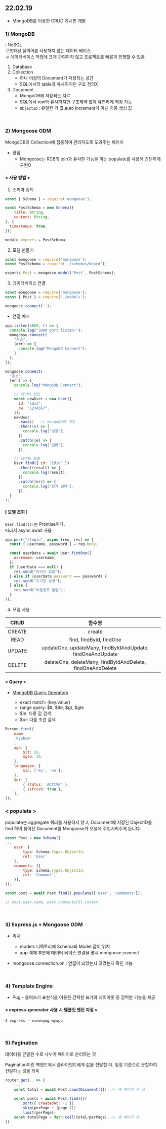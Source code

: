 ## 22.02.19
* MongoDB를 이용한 CRUD 게시판 개발


### 1) MongoDB
: NoSQL <br>
구조화된 질의어를 사용하지 않는 데이터 베이스<br>
→ 데이터베이스 작업에 크게 관여하지 않고 프로젝트를 빠르게 진행할 수 있음

1. Database
2. Collection
    * 하나 이상의 Document가 저장되는 공간
    * SQL에서의 table과 유사하지만 구조 정의X
3. Document
    * MongoDB에 저장되는 자료
    * SQL에서 row와 유사하지만 구조제약 없이 유연하게 저장 가능
    * ```ObjectID``` : 유일한 키 값,auto increment가 아닌 자동 생성 값

<br>

### 2) Mongoose ODM
MongoDB의 Collection에 집중하여 관리하도록 도와주는 패키지

* 장점
    * Mongoose는 RDB의 join과 유사한 기능을 하는 populate를 사용해 간단하게 구현O

#### < 사용 방법 >
1. 스키마 정의
```js
const { Schema } = require('mongoose');

const PostSchema = new Schema({
    title: String,
    content: String,
}, {
  timestamps: true,
});

module.exports = PostSchema;
```
2. 모델 만들기
```js
const mongoose = require('mongoose');
const PostSchema = require('./schemas/board');

exports.Post = mongoose.model('Post', PostSchema);
```
3. 데이터베이스 연결
```js
const mongoose = require('mongoose');
const { Post } = require('./models');

mongoose.connect('');
```
* 연결 예시
```js
app.listen(3000, () => {
  console.log("3000 port listen!");
  mongoose.connect(
    "주소",
    (err) => {
      console.log("MongoDB Connect");
    }
  );
});
```
```js
mongoose.connect(
  "주소",
  (err) => {
    console.log("MongoDB Connect");

    // 데이터 삽입
    const newUser = new User({
      id: "idid",
      pw: "1234567",
    });
    newUser
      .save()   // mongoDB에 저장
      .then((v) => {
        console.log("성공");
      })
      .catch((e) => {
        console.log("실패");
      });

    // 데이터 조회
    User.find({ id: "idid" })
      .then((result) => {
        console.log(result);
      })
      .catch((err) => {
        console.log("찾기 실패");
      });
  }
);
```

#### [ 모델 조회 ]
```User.find({})```는 Promise이다.<br>
따라서 async await 사용

```js
app.post("/login", async (req, res) => {
  const { username, password } = req.body;

  const userData = await User.findOne({
    username: username,
  });
  if (userData === null) {
    res.send("아이디 없음");
  } else if (userData.password === password) {
    res.send("로그인 성공");
  } else {
    res.send("비밀번호 틀림");
  }
});
```

4. 모델 사용

|CRUD  |함수명  |  
|:---:|:---:|
|CREATE|create|
|READ|find, findById, findOne|
|UPDATE|updateOne, updateMany, findByIdAndUpdate, findOneAndUpdate|
|DELETE|deleteOne, deleteMany, findByIdAndDelete, findOneAndDelete|


#### < Query >

* [MongoDB Query Operators](https://docs.mongodb.com/manual/reference/operator/query/)

    * exact match: {key:value}
    * range query: $lt, $lte, $gt, $gte
    * $in: 다중 값 검색
    * $or: 다중 조건 검색

```js
Person.find({
    name: 
    'kyubum'
    ,
    age: {
        $lt: 20,
        $gte: 10,
    },
    languages: {
        $in: ['ko', 'en'],
    },
    $or: [
        { status: 'ACTIVE' }, 
        { isFresh: true },
    ],
});
```

### < populate >
populate는 aggregate 쿼리를 사용하지 않고,
Document에 저장된 ObjectID를 find 하여
찾아진 Document를 Mongoose가 모델에 주입시켜주게 됩니다.

```js
const Post = new Schema({
...
    user: { 
        type: Schema.Types.ObjectId, 
        ref: 'User' 
    },
    comments: [{
        type: Schema.Types.ObjectId,
        ref: 'Comment',
    }],
});

const post = await Post.find().populate(['user', 'comments']);

// post.user.name, post.comments[0].conten
```
<br>

### 3) Express.js + Mongoose ODM 

* 위치
    * models 디렉토리에 Schema와 Model 같이 위치
    * app 객체 부분에 데이터 베이스 연결을 명시 mongoose.connect

* mongoose.connection.on
: 연결이 되었는지 끊겼는지 확인 가능

<br>

### 4) Template Engine

* Pug - 들여쓰기 표현식을 이용한 간략한 표기와 레이아웃 등 강력한 기능을 제공

#### < express-generator 사용 시 템플릿 엔진 지정 >

```$ express --view=pug myapp```

<br>

### 5) Pagination
데이터를 균일한 수로 나누어 페이지로 분리하는 것

Pagination이란 백엔드에서 클라이언트에게 값을 전달할 때, 일정 기준으로 분할하여 전달하는 것을 의미

```js
router.get(.. => {
    ...
    const total = await Post.countDocument({}); // 총 페이지 수 셈
    
    const posts = await Post.find({})
       .sort({ createdAt: -1 })
       .skip(perPage * (page-1))
       .limit(perPage);
    const totalPage = Math.ceil(total/perPage); // 총 페이지 수
})
```